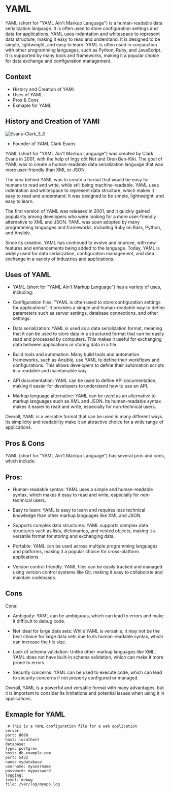 # YAML

YAML (short for "YAML Ain't Markup Language") is a human-readable data serialization language. It is often used to store configuration settings and data for applications. YAML uses indentation and whitespace to represent data structure, making it easy to read and understand. It is designed to be simple, lightweight, and easy to learn. YAML is often used in conjunction with other programming languages, such as Python, Ruby, and JavaScript. It is supported by many tools and frameworks, making it a popular choice for data exchange and configuration management.

## Context
  - History and Creation of  YAMl
  - Uses of YAML
  - Pros & Cons
  - Exmaple for YAML

## History and Creation of  YAMl
   ![Evans-Clark_3_0](https://github.com/GaneshPelluru/Begineers/assets/127955482/c0b35e45-b1ef-42e8-877d-01104293f538)
   
   
   - Founder of YAML Clark Evans  

   
   YAML (short for "YAML Ain't Markup Language") was created by Clark Evans in 2001, with the help of Ingy döt Net and Oren Ben-Kiki. The goal of YAML was to create a human-readable data serialization language that was more user-friendly than XML or JSON.

The idea behind YAML was to create a format that would be easy for humans to read and write, while still being machine-readable. YAML uses indentation and whitespace to represent data structure, which makes it easy to read and understand. It was designed to be simple, lightweight, and easy to learn.

The first version of YAML was released in 2001, and it quickly gained popularity among developers who were looking for a more user-friendly alternative to XML and JSON. YAML was soon adopted by many programming languages and frameworks, including Ruby on Rails, Python, and Ansible.

Since its creation, YAML has continued to evolve and improve, with new features and enhancements being added to the language. Today, YAML is widely used for data serialization, configuration management, and data exchange in a variety of industries and applications.

## Uses of YAML


- YAML (short for "YAML Ain't Markup Language") has a variety of uses, including:

- Configuration files: "YAML is often used to store configuration settings for applications". It provides a simple and human-readable way to define parameters such as server settings, database connections, and other settings.

- Data serialization: YAML is used as a data serialization format, meaning that it can be used to store data in a structured format that can be easily read and processed by computers. This makes it useful for exchanging data between applications or storing data in a file.

- Build tools and automation: Many build tools and automation frameworks, such as Ansible, use YAML to define their workflows and configurations. This allows developers to define their automation scripts in a readable and maintainable way.

- API documentation: YAML can be used to define API documentation, making it easier for developers to understand how to use an API.

- Markup language alternative: YAML can be used as an alternative to markup languages such as XML and JSON. Its human-readable syntax makes it easier to read and write, especially for non-technical users.

Overall, YAML is a versatile format that can be used in many different ways. Its simplicity and readability make it an attractive choice for a wide range of applications.


## Pros & Cons


YAML (short for "YAML Ain't Markup Language") has several pros and cons, which include:

## Pros:

 - Human-readable syntax: YAML uses a simple and human-readable syntax, which makes it easy to read and write, especially for non-technical users.

- Easy to learn: YAML is easy to learn and requires less technical knowledge than other markup languages like XML and JSON.

- Supports complex data structures: YAML supports complex data structures such as lists, dictionaries, and nested objects, making it a versatile format for storing and exchanging data.

- Portable: YAML can be used across multiple programming languages and platforms, making it a popular choice for cross-platform applications.

- Version control friendly: YAML files can be easily tracked and managed using version control systems like Git, making it easy to collaborate and maintain codebases.

## Cons

Cons:

- Ambiguity: YAML can be ambiguous, which can lead to errors and make it difficult to debug code.

- Not ideal for large data sets: While YAML is versatile, it may not be the best choice for large data sets due to its human-readable syntax, which can increase the file size.

- Lack of schema validation: Unlike other markup languages like XML, YAML does not have built-in schema validation, which can make it more prone to errors.

- Security concerns: YAML can be used to execute code, which can lead to security concerns if not properly configured or managed.

Overall, YAML is a powerful and versatile format with many advantages, but it is important to consider its limitations and potential issues when using it in applications.

## Exmaple for YAML

     # This is a YAML configuration file for a web application
    server:
    port: 8080
    host: localhost
    database:
    type: postgres
    host: db.example.com
    port: 5432
    name: mydatabase
    username: myusername
    password: mypassword
    logging:
    level: debug
    file: /var/log/myapp.log


